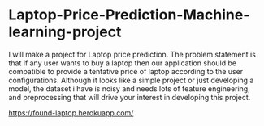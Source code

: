 # Laptop-Price-Prediction-Machine-learning-project
I will make a project for Laptop price prediction. The problem statement is that if any user wants to buy a laptop then our application should be compatible to provide a tentative price of laptop according to the user configurations. Although it looks like a simple project or just developing a model, the dataset i have is noisy and needs lots of feature engineering, and preprocessing that will drive your interest in developing this project.


https://found-laptop.herokuapp.com/
